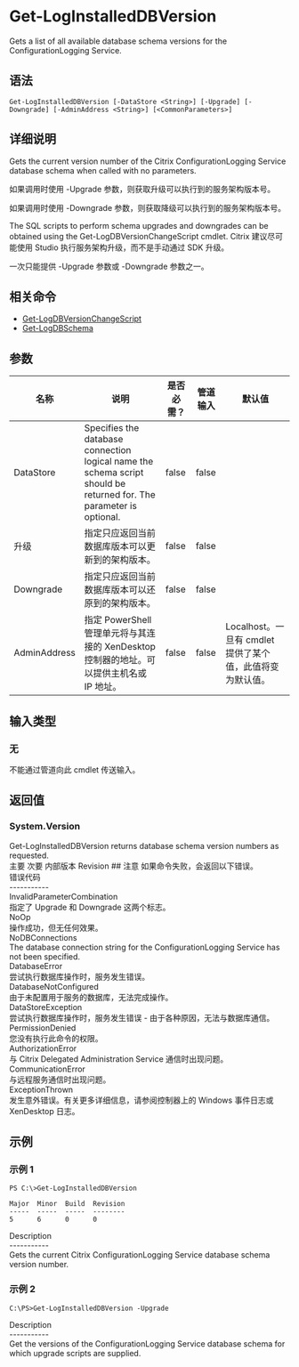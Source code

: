 # Get-LogInstalledDBVersion

Gets a list of all available database schema versions for the ConfigurationLogging Service.

## 语法

    Get-LogInstalledDBVersion [-DataStore <String>] [-Upgrade] [-Downgrade] [-AdminAddress <String>] [<CommonParameters>]
    

## 详细说明

Gets the current version number of the Citrix ConfigurationLogging Service database schema when called with no parameters.

如果调用时使用 -Upgrade 参数，则获取升级可以执行到的服务架构版本号。

如果调用时使用 -Downgrade 参数，则获取降级可以执行到的服务架构版本号。

The SQL scripts to perform schema upgrades and downgrades can be obtained using the Get-LogDBVersionChangeScript cmdlet. Citrix 建议尽可能使用 Studio 执行服务架构升级，而不是手动通过 SDK 升级。

一次只能提供 -Upgrade 参数或 -Downgrade 参数之一。

## 相关命令

- [Get-LogDBVersionChangeScript](Get-LogDBVersionChangeScript.html)
- [Get-LogDBSchema](Get-LogDBSchema.html)

## 参数

| 名称           | 说明                                                                                                                  | 是否必需？ | 管道输入  | 默认值                                   |
| ------------ | ------------------------------------------------------------------------------------------------------------------- | ----- | ----- | ------------------------------------- |
| DataStore    | Specifies the database connection logical name the schema script should be returned for. The parameter is optional. | false | false |                                       |
| 升级           | 指定只应返回当前数据库版本可以更新到的架构版本。                                                                                            | false | false |                                       |
| Downgrade    | 指定只应返回当前数据库版本可以还原到的架构版本。                                                                                            | false | false |                                       |
| AdminAddress | 指定 PowerShell 管理单元将与其连接的 XenDesktop 控制器的地址。可以提供主机名或 IP 地址。                                                          | false | false | Localhost。一旦有 cmdlet 提供了某个值，此值将变为默认值。 |

## 输入类型

### 无

不能通过管道向此 cmdlet 传送输入。

## 返回值

### System.Version

Get-LogInstalledDBVersion returns database schema version numbers as requested.  
主要 <integer> 次要 <integer> 内部版本 <integer> Revision <integer>## 注意 如果命令失败，会返回以下错误。  
错误代码  
\---\---\-----  
InvalidParameterCombination  
指定了 Upgrade 和 Downgrade 这两个标志。  
NoOp  
操作成功，但无任何效果。  
NoDBConnections  
The database connection string for the ConfigurationLogging Service has not been specified.  
DatabaseError  
尝试执行数据库操作时，服务发生错误。  
DatabaseNotConfigured  
由于未配置用于服务的数据库，无法完成操作。  
DataStoreException  
尝试执行数据库操作时，服务发生错误 - 由于各种原因，无法与数据库通信。  
PermissionDenied  
您没有执行此命令的权限。  
AuthorizationError  
与 Citrix Delegated Administration Service 通信时出现问题。  
CommunicationError  
与远程服务通信时出现问题。  
ExceptionThrown  
发生意外错误。有关更多详细信息，请参阅控制器上的 Windows 事件日志或 XenDesktop 日志。

## 示例

### 示例 1

    PS C:\>Get-LogInstalledDBVersion
    
    Major  Minor  Build  Revision
    -----  -----  -----  --------
    5      6      0      0
    

Description  
\---\---\-----  
Gets the current Citrix ConfigurationLogging Service database schema version number.

### 示例 2

    C:\PS>Get-LogInstalledDBVersion -Upgrade
    

Description  
\---\---\-----  
Get the versions of the ConfigurationLogging Service database schema for which upgrade scripts are supplied.